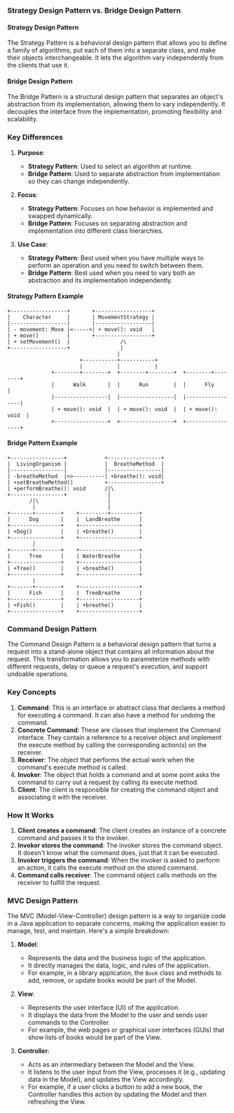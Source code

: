 ### Strategy Design Pattern vs. Bridge Design Pattern

#### Strategy Design Pattern
The Strategy Pattern is a behavioral design pattern that allows you to define a family of algorithms, put each of them into a separate class, and make their objects interchangeable. It lets the algorithm vary independently from the clients that use it.

#### Bridge Design Pattern
The Bridge Pattern is a structural design pattern that separates an object's abstraction from its implementation, allowing them to vary independently. It decouples the interface from the implementation, promoting flexibility and scalability.

### Key Differences
1. **Purpose**:
   - **Strategy Pattern**: Used to select an algorithm at runtime.
   - **Bridge Pattern**: Used to separate abstraction from implementation so they can change independently.

2. **Focus**:
   - **Strategy Pattern**: Focuses on how behavior is implemented and swapped dynamically.
   - **Bridge Pattern**: Focuses on separating abstraction and implementation into different class hierarchies.

3. **Use Case**:
   - **Strategy Pattern**: Best used when you have multiple ways to perform an operation and you need to switch between them.
   - **Bridge Pattern**: Best used when you need to vary both an abstraction and its implementation independently.

#### Strategy Pattern Example

```
+------------------+       +------------------+
|    Character     |       | MovementStrategy |
|------------------|       |------------------|
| - movement: Move |<----->| + move(): void   |
| + move()         |       +------------------+
| + setMovement()  |                /\
+------------------+                |
                                   |
                       +-----------+-----------+
                       |           |           |
              +--------+--------+  +--------+--------+  +--------+--------+
              |      Walk       |  |      Run        |  |      Fly        |
              |-----------------|  |-----------------|  |-----------------|
              | + move(): void  |  | + move(): void  |  | + move(): void  |
              +-----------------+  +-----------------+  +-----------------+
```

#### Bridge Pattern Example

```
+-----------------+            +-----------------+
|  LivingOrganism |            |  BreatheMethod  |
|-----------------|            |-----------------|
| -breatheMethod  |<>----------| +breathe(): void|
| +setBreatheMethod()          +-----------------+
| +performBreathe(): void      /|\
+-----------------+             |
       /|\                      |
        |                       |
+-------+--------+    +---------+---------+
|      Dog       |    |  LandBreathe      |
+----------------+    +-------------------+
| +Dog()         |    | +breathe()        |
+----------------+    +-------------------+
        |
+-------+--------+    +-------------------+
|      Tree      |    | WaterBreathe      |
+----------------+    +-------------------+
| +Tree()        |    | +breathe()        |
+----------------+    +-------------------+
        |
+-------+--------+    +-------------------+
|      Fish      |    |  TreeBreathe      |
+----------------+    +-------------------+
| +Fish()        |    | +breathe()        |
+----------------+    +-------------------+
```

### Command Design Pattern
The Command Design Pattern is a behavioral design pattern that turns a request into a stand-alone object that contains all information about the request. This transformation allows you to parameterize methods with different requests, delay or queue a request's execution, and support undoable operations.

### Key Concepts

1. **Command**: This is an interface or abstract class that declares a method for executing a command. It can also have a method for undoing the command.
2. **Concrete Command**: These are classes that implement the Command interface. They contain a reference to a receiver object and implement the execute method by calling the corresponding action(s) on the receiver.
3. **Receiver**: The object that performs the actual work when the command's execute method is called.
4. **Invoker**: The object that holds a command and at some point asks the command to carry out a request by calling its execute method.
5. **Client**: The client is responsible for creating the command object and associating it with the receiver.

### How It Works

1. **Client creates a command**: The client creates an instance of a concrete command and passes it to the invoker.
2. **Invoker stores the command**: The invoker stores the command object. It doesn't know what the command does, just that it can be executed.
3. **Invoker triggers the command**: When the invoker is asked to perform an action, it calls the execute method on the stored command.
4. **Command calls receiver**: The command object calls methods on the receiver to fulfill the request.


### MVC Design Pattern

The MVC (Model-View-Controller) design pattern is a way to organize code in a Java application to separate concerns, making the application easier to manage, test, and maintain. Here's a simple breakdown:

1. **Model**:
   - Represents the data and the business logic of the application.
   - It directly manages the data, logic, and rules of the application.
   - For example, in a library application, the `Book` class and methods to add, remove, or update books would be part of the Model.

2. **View**:
   - Represents the user interface (UI) of the application.
   - It displays the data from the Model to the user and sends user commands to the Controller.
   - For example, the web pages or graphical user interfaces (GUIs) that show lists of books would be part of the View.

3. **Controller**:
   - Acts as an intermediary between the Model and the View.
   - It listens to the user input from the View, processes it (e.g., updating data in the Model), and updates the View accordingly.
   - For example, if a user clicks a button to add a new book, the Controller handles this action by updating the Model and then refreshing the View.

